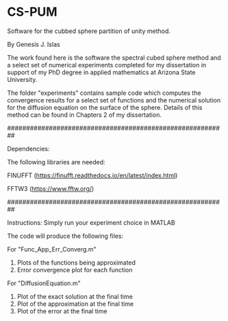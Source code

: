 # CS-PUM
Software for the cubbed sphere partition of unity method.

By Genesis J. Islas

The work found here is the software the spectral cubed sphere method and a select set of numerical experiments completed for my dissertation in support of my PhD degree in applied mathematics at Arizona State University.

The folder "experiments" contains sample code which computes the convergence results for a select set of functions and the numerical solution for the diffusion equation on the surface of the sphere. 
Details of this method can be found in Chapters 2 of my dissertation.

##########################################################

Dependencies:

The following libraries are needed:

FINUFFT (https://finufft.readthedocs.io/en/latest/index.html)

FFTW3 (https://www.fftw.org/)

##########################################################

Instructions:
Simply run your experiment choice in MATLAB

The code will produce the following files:

For "Func_App_Err_Converg.m"
1. Plots of the functions being approximated
2. Error convergence plot for each function

For "DiffusionEquation.m"
1. Plot of the exact solution at the final time
2. Plot of the approximation at the final time
3. Plot of the error at the final time 
